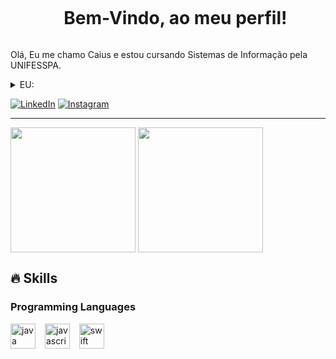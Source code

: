 <!--título-->
<div id="user-content-toc">
  <ul align="center">
    <summary><h1 style="display: inline-block">Bem-Vindo, ao meu perfil!</h1></summary>
</div>

<!-- Presentation -->
<p>
  Olá, Eu me chamo Caius e estou cursando Sistemas de Informação pela UNIFESSPA.
</p>

<!-- Dropdown -->
<details>
  <summary>EU: </summary>

  - Tenho 19 anos, sou de Marabá/PA, faço sistemas de informação na Universidade Federal do Sul e Sudesde do Pará(UNIFESSPA). Tenho contato com algumas linguagens de programação, como: Java, JavaScript, Python, Swift, C. 

  - Gosto muito de praticar esportes(atualmente jogo vôlei e basquete), e gosto bastante de animes, filmes e jogos. \o/
</details>

<!-- Links -->
[![LinkedIn](https://img.shields.io/badge/LinkedIn-0077B5?style=for-the-badge&logo=linkedin&logoColor=white)](www.linkedin.com/in/caius-ribeiro-357539308)
[![Instagram](https://img.shields.io/badge/Instagram-E4405F?style=for-the-badge&logo=instagram&logoColor=white)](https://www.instagram.com/caius.ribeiro00?utm_source=ig_web_button_share_sheet&igsh=ZDNlZDc0MzIxNw==)

***

<!-- GithubStats -->
<div align=left>
  <img height=200 align="center" src="https://github-readme-stats.vercel.app/api?username=CaiuUs&theme=github_dark&hide_border=false&include_all_commits=false&count_private=false&show_icons=true&line_height=29&locale=pt-br&rank_icon=github">
  <img height=200 align="center" src="https://github-readme-stats.vercel.app/api/top-langs/?username=CaiuUs&theme=github_dark&hide_border=false&include_all_commits=false&count_private=false&layout=donut">
</div>


## 🔥 Skills

<!-- Skills: Programming Languages -->
  <div align="left">
  <h3>Programming Languages</h3>
  <img src="https://cdn.jsdelivr.net/gh/devicons/devicon/icons/java/java-original.svg" height="40" alt="java logo"  />
  <img width="7" />
  <img src="https://cdn.jsdelivr.net/gh/devicons/devicon/icons/javascript/javascript-original.svg" height="40" alt="javascript logo"  />
  <img width="7" />
  <img src="https://cdn.jsdelivr.net/gh/devicons/devicon/icons/swift/swift-original.svg" height="40" alt="swift logo"  />
  <img width="7" />
</div>

